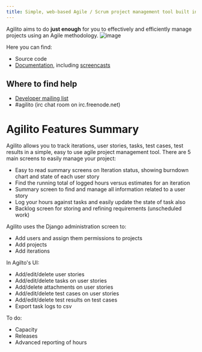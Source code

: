 ```yaml
---
title: Simple, web-based Agile / Scrum project management tool built in Django
---
```

Agilito aims to do **just enough** for you to effectively and
efficiently manage projects using an Agile methodology.
![image](http://agilito.googlecode.com/files/agilito-interation-overview-sm.jpg)

Here you can find:
-   Source code
-   [Documentation](http://code.google.com/p/agilito/w/list?q=label:Documentation),
    including
    [screencasts](http://code.google.com/p/agilito/w/list?q=label:Screencast)

## Where to find help

-   [Developer mailing list](http://groups.google.com/group/agilito-dev)
-   #agilito (irc chat room on irc.freenode.net)

# Agilito Features Summary

Agilito allows you to track iterations, user stories, tasks, test
cases, test results in a simple, easy to use agile project
management tool. There are 5 main screens to easily manage your
project:

-   Easy to read summary screens on Iteration status, showing
    burndown chart and state of each user story
-   Find the running total of logged hours versus estimates for an
    iteration
-   Summary screen to find and manage all information related to a
    user story
-   Log your hours against tasks and easily update the state of
    task also
-   Backlog screen for storing and refining requirements
    (unscheduled work)

Agilito uses the Django administration screen to:

-   Add users and assign them permissions to projects
-   Add projects
-   Add iterations

In Agilto's UI:

-   Add/edit/delete user stories
-   Add/edit/delete tasks on user stories
-   Add/delete attachments on user stories
-   Add/edit/delete test cases on user stories
-   Add/edit/delete test results on test cases
-   Export task logs to csv

To do:

-   Capacity
-   Releases
-   Advanced reporting of hours



